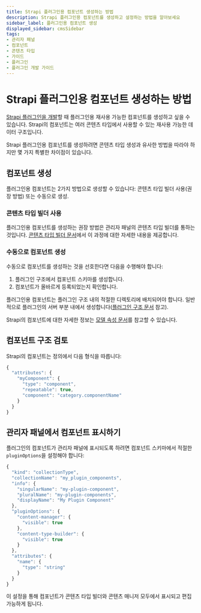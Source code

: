 ```yaml
---
title: Strapi 플러그인용 컴포넌트 생성하는 방법
description: Strapi 플러그인용 컴포넌트를 생성하고 설정하는 방법을 알아보세요
sidebar_label: 플러그인용 컴포넌트 생성
displayed_sidebar: cmsSidebar
tags:
- 관리자 패널
- 컴포넌트
- 콘텐츠 타입
- 가이드
- 플러그인
- 플러그인 개발 가이드
---
```


# Strapi 플러그인용 컴포넌트 생성하는 방법

[Strapi 플러그인을 개발](/cms/plugins-development/developing-plugins)할 때 플러그인용 재사용 가능한 컴포넌트를 생성하고 싶을 수 있습니다. Strapi의 컴포넌트는 여러 콘텐츠 타입에서 사용할 수 있는 재사용 가능한 데이터 구조입니다.

Strapi 플러그인용 컴포넌트를 생성하려면 콘텐츠 타입 생성과 유사한 방법을 따라야 하지만 몇 가지 특별한 차이점이 있습니다.

## 컴포넌트 생성

플러그인용 컴포넌트는 2가지 방법으로 생성할 수 있습니다: 콘텐츠 타입 빌더 사용(권장 방법) 또는 수동으로 생성.

### 콘텐츠 타입 빌더 사용

플러그인용 컴포넌트를 생성하는 권장 방법은 관리자 패널의 콘텐츠 타입 빌더를 통하는 것입니다. 
[콘텐츠 타입 빌더 문서](/cms/features/content-type-builder#new-component)에서 이 과정에 대한 자세한 내용을 제공합니다.

### 수동으로 컴포넌트 생성

수동으로 컴포넌트를 생성하는 것을 선호한다면 다음을 수행해야 합니다:

1. 플러그인 구조에서 컴포넌트 스키마를 생성합니다.
2. 컴포넌트가 올바르게 등록되었는지 확인합니다.

플러그인용 컴포넌트는 플러그인 구조 내의 적절한 디렉토리에 배치되어야 합니다. 일반적으로 플러그인의 서버 부분 내에서 생성합니다([플러그인 구조 문서](/cms/plugins-development/plugin-structure) 참고).

Strapi의 컴포넌트에 대한 자세한 정보는 [모델 속성 문서](/cms/backend-customization/models#components-json)를 참고할 수 있습니다.

## 컴포넌트 구조 검토

Strapi의 컴포넌트는 정의에서 다음 형식을 따릅니다:

```javascript title="/my-plugin/server/components/category/component-name.json"
{
  "attributes": {
    "myComponent": {
      "type": "component",
      "repeatable": true,
      "component": "category.componentName"
    }
  }
}
```

## 관리자 패널에서 컴포넌트 표시하기

플러그인의 컴포넌트가 관리자 패널에 표시되도록 하려면 컴포넌트 스키마에서 적절한 `pluginOptions`을 설정해야 합니다:

```javascript {9-16}
{
  "kind": "collectionType",
  "collectionName": "my_plugin_components",
  "info": {
    "singularName": "my-plugin-component",
    "pluralName": "my-plugin-components",
    "displayName": "My Plugin Component"
  },
  "pluginOptions": {
    "content-manager": {
      "visible": true
    },
    "content-type-builder": {
      "visible": true
    }
  },
  "attributes": {
    "name": {
      "type": "string"
    }
  }
}
```

이 설정을 통해 컴포넌트가 콘텐츠 타입 빌더와 콘텐츠 매니저 모두에서 표시되고 편집 가능하게 됩니다.
